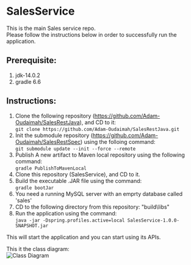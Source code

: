 # SalesService
This is the main Sales service repo.\
Please follow the instructions below in order to successfully run the application.
## Prerequisite:
1. jdk-14.0.2
2. gradle 6.6

## Instructions:
1. Clone the following repository (https://github.com/Adam-Oudaimah/SalesRestJava), and CD to it: \
```git clone https://github.com/Adam-Oudaimah/SalesRestJava.git```
2. Init the submodule repository (https://github.com/Adam-Oudaimah/SalesRestSpec) using the folloing command: \
```git submodule update --init --force --remote```
3. Publish A new artifact to Maven local repository using the following command: \
```gradle PublishToMavenLocal```
4. Clone this repository (SalesService), and CD to it.
5. Build the executable .JAR file using the command: \
```gradle bootJar```
5. You need a running MySQL server with an emprty database called 'sales'
6. CD to the following directory from this repository: "build\libs"
7. Run the application using the command: \
```java -jar -Dspring.profiles.active=local SalesService-1.0.0-SNAPSHOT.jar```

This will start the application and you can start using its APIs.

This it the class diagram: \
![Class Diagram](images/class_diagram.png)
